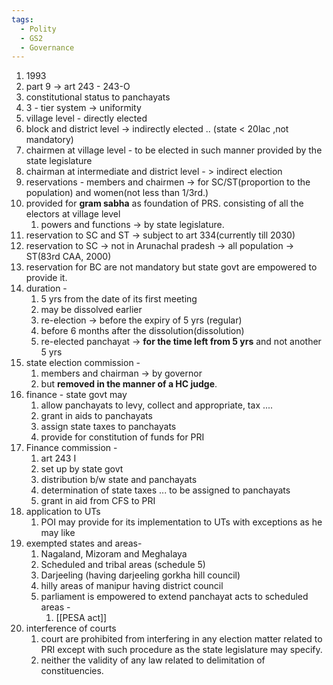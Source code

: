 ```yaml
---
tags:
  - Polity
  - GS2
  - Governance
---
```

1. 1993
2. part 9 -> art 243 - 243-O
3. constitutional status to panchayats
4. 3 - tier system -> uniformity
5. village level - directly elected 
6. block and district level -> indirectly elected .. (state < 20lac ,not mandatory)
7. chairmen at village level - to be elected in such manner provided by the state legislature
8. chairman at intermediate and district level - > indirect election
9. reservations - members and chairmen -> for SC/ST(proportion to the population) and women(not less than 1/3rd.)
10. provided for **gram sabha** as foundation of PRS. consisting of all the electors at village level
	1. powers and functions  -> by state legislature.
11. reservation to SC and ST -> subject to art 334(currently till 2030)
12. reservation to SC -> not in Arunachal pradesh -> all population -> ST(83rd CAA, 2000)
13. reservation for BC are not mandatory but state govt are empowered to provide it.
14. duration -
	1. 5 yrs from the date of its first meeting
	2. may be dissolved earlier
	3. re-election -> before the expiry of 5 yrs (regular)
	4. before 6 months after the dissolution(dissolution)
	5. re-elected panchayat -> **for the time left from 5 yrs** and not another 5 yrs
15. state election commission -
	1.  members and chairman -> by governor 
	2. but **removed in the manner of a HC judge**.
16. finance - state govt may
	1. allow panchayats to levy, collect and appropriate, tax ....
	2. grant in aids to panchayats
	3. assign state taxes to panchayats
	4. provide for constitution of funds for PRI
17. Finance commission - 
	1. art 243 I
	2. set up by state govt
	3. distribution b/w state and panchayats
	4. determination of state taxes ... to be assigned to panchayats
	5. grant in aid from CFS to PRI
18. application to UTs
	1. POI may provide for its implementation to UTs with exceptions as he may like
19. exempted states  and areas- 
	1. Nagaland, Mizoram and Meghalaya
	2. Scheduled and tribal areas (schedule 5)
	3. Darjeeling (having darjeeling gorkha hill council)
	4. hilly areas of manipur having district council
	5. parliament is empowered to extend panchayat acts to scheduled areas - 
		1. [[PESA act]]
20. interference of courts
	1. court are prohibited from interfering in any election matter related to PRI except with such procedure as the state legislature may specify.
	2. neither the validity of any law related to delimitation of constituencies.
